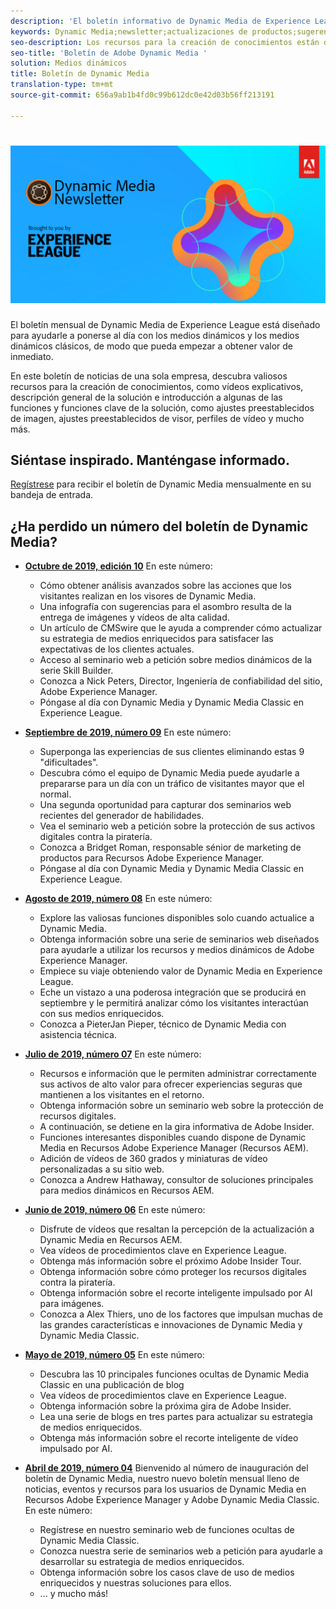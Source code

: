 ```yaml
---
description: 'El boletín informativo de Dynamic Media de Experience League es un boletín mensual. Está diseñado para ayudarle a ponerse al día con Dynamic Media y Dynamic Media Classic, de modo que pueda empezar a obtener valor de inmediato. En este boletín de noticias de una sola empresa encontrará valiosos recursos para la creación de conocimientos, entre los que se incluyen vídeos, descripciones generales de soluciones e presentaciones a algunas de las funciones y funcionalidades clave, como ajustes preestablecidos de imagen, ajustes preestablecidos de visor, perfiles de vídeo y mucho más. '
keywords: Dynamic Media;newsletter;actualizaciones de productos;sugerencias y trucos;eventos;éxito del cliente;blog;blogs;imágenes;videos;funciones;capacidades
seo-description: Los recursos para la creación de conocimientos están disponibles en este boletín de noticias de una sola vez, que incluye información sobre vídeos, descripciones generales de soluciones e introducción a algunas de las funciones y capacidades clave, como ajustes preestablecidos de imagen, ajustes preestablecidos de visor, perfiles de vídeo y mucho más.
seo-title: 'Boletín de Adobe Dynamic Media '
solution: Medios dinámicos
title: Boletín de Dynamic Media
translation-type: tm+mt
source-git-commit: 656a9ab1b4fd0c99b612dc0e42d03b56ff213191

---
```



# ![Logotipo del boletín de Dynamic Media](/help/assets/dynamic-media-newsletter-logo.png)

El boletín mensual de Dynamic Media de Experience League está diseñado para ayudarle a ponerse al día con los medios dinámicos y los medios dinámicos clásicos, de modo que pueda empezar a obtener valor de inmediato.

En este boletín de noticias de una sola empresa, descubra valiosos recursos para la creación de conocimientos, como vídeos explicativos, descripción general de la solución e introducción a algunas de las funciones y funciones clave de la solución, como ajustes preestablecidos de imagen, ajustes preestablecidos de visor, perfiles de vídeo y mucho más.

## Siéntase inspirado. Manténgase informado.

[Regístrese](https://www.adobe.com/subscription/dynamic-media-newsletter.html) para recibir el boletín de Dynamic Media mensualmente en su bandeja de entrada.

## ¿Ha perdido un número del boletín de Dynamic Media?

* **[Octubre de 2019, edición 10](https://expleague.azureedge.net/assets/dynamic-media/Dynamic_Media_Newsletter_10_2019_Oct.html)** En este número:

   * Cómo obtener análisis avanzados sobre las acciones que los visitantes realizan en los visores de Dynamic Media.
   * Una infografía con sugerencias para el asombro resulta de la entrega de imágenes y vídeos de alta calidad.
   * Un artículo de CMSwire que le ayuda a comprender cómo actualizar su estrategia de medios enriquecidos para satisfacer las expectativas de los clientes actuales.
   * Acceso al seminario web a petición sobre medios dinámicos de la serie Skill Builder.
   * Conozca a Nick Peters, Director, Ingeniería de confiabilidad del sitio, Adobe Experience Manager.
   * Póngase al día con Dynamic Media y Dynamic Media Classic en Experience League.

* **[Septiembre de 2019, número 09](https://expleague.azureedge.net/assets/dynamic-media/Dynamic_Media_Newsletter_09_2019_Sept.html)** En este número:

   * Superponga las experiencias de sus clientes eliminando estas 9 "dificultades".
   * Descubra cómo el equipo de Dynamic Media puede ayudarle a prepararse para un día con un tráfico de visitantes mayor que el normal.
   * Una segunda oportunidad para capturar dos seminarios web recientes del generador de habilidades.
   * Vea el seminario web a petición sobre la protección de sus activos digitales contra la piratería.
   * Conozca a Bridget Roman, responsable sénior de marketing de productos para Recursos Adobe Experience Manager.
   * Póngase al día con Dynamic Media y Dynamic Media Classic en Experience League.


* **[Agosto de 2019, número 08](https://expleague.azureedge.net/assets/dynamic-media/Dynamic_Media_Newsletter_08_2019_Aug.html)** En este número:

   * Explore las valiosas funciones disponibles solo cuando actualice a Dynamic Media.
   * Obtenga información sobre una serie de seminarios web diseñados para ayudarle a utilizar los recursos y medios dinámicos de Adobe Experience Manager.
   * Empiece su viaje obteniendo valor de Dynamic Media en Experience League.
   * Eche un vistazo a una poderosa integración que se producirá en septiembre y le permitirá analizar cómo los visitantes interactúan con sus medios enriquecidos.
   * Conozca a PieterJan Pieper, técnico de Dynamic Media con asistencia técnica.


* **[Julio de 2019, número 07](https://expleague.azureedge.net/assets/dynamic-media/Dynamic_Media_Newsletter_07_2019_July.html)** En este número:

   * Recursos e información que le permiten administrar correctamente sus activos de alto valor para ofrecer experiencias seguras que mantienen a los visitantes en el retorno.
   * Obtenga información sobre un seminario web sobre la protección de recursos digitales.
   * A continuación, se detiene en la gira informativa de Adobe Insider.
   * Funciones interesantes disponibles cuando dispone de Dynamic Media en Recursos Adobe Experience Manager (Recursos AEM).
   * Adición de vídeos de 360 grados y miniaturas de vídeo personalizadas a su sitio web.
   * Conozca a Andrew Hathaway, consultor de soluciones principales para medios dinámicos en Recursos AEM.

* **[Junio de 2019, número 06](https://expleague.azureedge.net/assets/dynamic-media/Dynamic_Media_Newsletter_06_2019_June.html)** En este número:

   * Disfrute de vídeos que resaltan la percepción de la actualización a Dynamic Media en Recursos AEM.
   * Vea vídeos de procedimientos clave en Experience League.
   * Obtenga más información sobre el próximo Adobe Insider Tour.
   * Obtenga información sobre cómo proteger los recursos digitales contra la piratería.
   * Obtenga información sobre el recorte inteligente impulsado por AI para imágenes.
   * Conozca a Alex Thiers, uno de los factores que impulsan muchas de las grandes características e innovaciones de Dynamic Media y Dynamic Media Classic.

* **[Mayo de 2019, número 05](https://expleague.azureedge.net/assets/dynamic-media/Dynamic_Media_Newsletter_05_2019_May.html)** En este número:

   * Descubra las 10 principales funciones ocultas de Dynamic Media Classic en una publicación de blog
   * Vea vídeos de procedimientos clave en Experience League.
   * Obtenga información sobre la próxima gira de Adobe Insider.
   * Lea una serie de blogs en tres partes para actualizar su estrategia de medios enriquecidos.
   * Obtenga más información sobre el recorte inteligente de vídeo impulsado por AI.

* **[Abril de 2019, número 04](https://expleague.azureedge.net/assets/dynamic-media/Dynamic_Media_Newsletter_04_2019_April.html)** Bienvenido al número de inauguración del boletín de Dynamic Media, nuestro nuevo boletín mensual lleno de noticias, eventos y recursos para los usuarios de Dynamic Media en Recursos Adobe Experience Manager y Adobe Dynamic Media Classic. En este número:
   * Regístrese en nuestro seminario web de funciones ocultas de Dynamic Media Classic.
   * Conozca nuestra serie de seminarios web a petición para ayudarle a desarrollar su estrategia de medios enriquecidos.
   * Obtenga información sobre los casos clave de uso de medios enriquecidos y nuestras soluciones para ellos.
   * ... y mucho más!